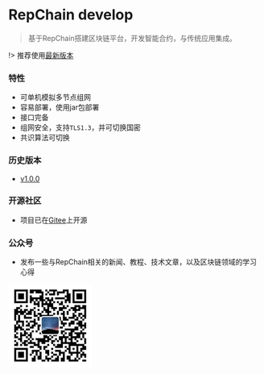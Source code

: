 # RepChain develop

> 基于RepChain搭建区块链平台，开发智能合约，与传统应用集成。

!> 推荐使用[最新版本](/)

### 特性

- 可单机模拟多节点组网
- 容易部署，使用jar包部署
- 接口完备
- 组网安全，支持`TLS1.3`，并可切换国密
- 共识算法可切换

### 历史版本
- [v1.0.0](v1.0.0/)



### 开源社区

* 项目已在[Gitee](https://gitee.com/BTAJL/repchain)上开源


### 公众号

* 发布一些与RepChain相关的新闻、教程、技术文章，以及区块链领域的学习心得

![公众号](../_images/repchain-wechat.jpg)